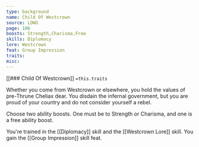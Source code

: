 ```yaml
---
type: background
name: Child Of Westcrown 
source: LOWG
page: 106
boosts: Strength,Charisma,Free
skills: Diplomacy
lore: Westcrown
feat: Group Impression
traits: 
misc: 
---
```


[[### Child Of Westcrown]]
`=this.traits`


Whether you come from Westcrown or elsewhere, you hold the values of pre-Thrune Cheliax dear. You disdain the infernal government, but you are proud of your country and do not consider yourself a rebel.

Choose two ability boosts. One must be to Strength or Charisma, and one is a free ability boost.

You're trained in the [[Diplomacy]] skill and the [[Westcrown Lore]] skill. You gain the [[Group Impression]] skill feat.

